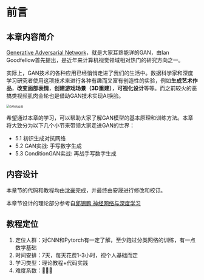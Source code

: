 # 前言

## 本章内容简介

[Generative Adversarial Network](https://arxiv.org/pdf/1406.2661.pdf)，就是大家耳熟能详的GAN，由Ian Goodfellow首先提出，是近年来计算机视觉领域相对热门的研究方向之一。

实际上，GAN技术的各种应用已经悄悄走进了我们的生活中。数据科学家和深度学习研究者使用这项技术来进行各种有趣而又富有创造性的实验，例如**生成艺术作品**，**改变面部表情**，**创建游戏场景（3D重建）**，**可视化设计**等等。而之前较火的恶搞类视频肌肉金轮也是借助GAN技术实现AI换脸。

<img src="https://raw.githubusercontent.com/datawhalechina/dive-into-cv-pytorch/master/markdown_imgs/chapter05/GAN的应用.png" alt="GAN的应用" style="zoom:50%;" />

希望通过本章的学习，可以帮助大家了解GAN模型的基本原理和训练方法。本章将大致分为以下几个小节来带领大家走进GAN的世界：

- 5.1 初识生成对抗网络
- 5.2 GAN实战: 手写数字生成
- 5.3 ConditionGAN实战: 再战手写数字生成

## 内容设计

本章节的代码和教程均由[沈豪](https://github.com/shenhao-stu)完成，并最终由安晟进行修改和校订。

本章节设计的理论部分参考自[邱锡鹏 神经网络与深度学习](https://nndl.github.io/)

## 教程定位

1. 定位人群：对CNN和Pytorch有一定了解，至少跑过分类网络的训练，有一点数学基础
2. 时间安排：7天，每天花费1-3小时，视个人基础而定
3. 学习类型：理论教程+代码实践
4. 难度系数：🌟🌟🌟

